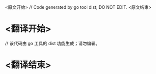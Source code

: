 
<原文开始>
// Code generated by go tool dist; DO NOT EDIT.
<原文结束>

# <翻译开始>
// 该代码由 go 工具的 dist 功能生成；请勿编辑。
# <翻译结束>

